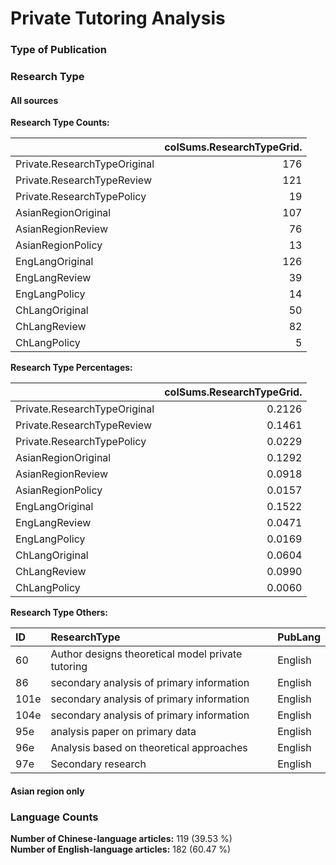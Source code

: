 # Private Tutoring Analysis




### Type of Publication



### Research Type

#### All sources

**Research Type Counts:**


|                             | colSums.ResearchTypeGrid.|
|:----------------------------|-------------------------:|
|Private.ResearchTypeOriginal |                       176|
|Private.ResearchTypeReview   |                       121|
|Private.ResearchTypePolicy   |                        19|
|AsianRegionOriginal          |                       107|
|AsianRegionReview            |                        76|
|AsianRegionPolicy            |                        13|
|EngLangOriginal              |                       126|
|EngLangReview                |                        39|
|EngLangPolicy                |                        14|
|ChLangOriginal               |                        50|
|ChLangReview                 |                        82|
|ChLangPolicy                 |                         5|

**Research Type Percentages:**


|                             | colSums.ResearchTypeGrid.|
|:----------------------------|-------------------------:|
|Private.ResearchTypeOriginal |                    0.2126|
|Private.ResearchTypeReview   |                    0.1461|
|Private.ResearchTypePolicy   |                    0.0229|
|AsianRegionOriginal          |                    0.1292|
|AsianRegionReview            |                    0.0918|
|AsianRegionPolicy            |                    0.0157|
|EngLangOriginal              |                    0.1522|
|EngLangReview                |                    0.0471|
|EngLangPolicy                |                    0.0169|
|ChLangOriginal               |                    0.0604|
|ChLangReview                 |                    0.0990|
|ChLangPolicy                 |                    0.0060|

**Research Type Others:** 


|ID   |ResearchType                                      |PubLang |
|:----|:-------------------------------------------------|:-------|
|60   |Author designs theoretical model private tutoring |English |
|86   |secondary analysis of primary information         |English |
|101e |secondary analysis of primary information         |English |
|104e |secondary analysis of primary information         |English |
|95e  |analysis paper on primary data                    |English |
|96e  |Analysis based on theoretical approaches          |English |
|97e  |Secondary research                                |English |

#### Asian region only

### Language Counts

**Number of Chinese-language articles:** 119 (39.53 %)  
**Number of English-language articles:** 182 (60.47 %)
